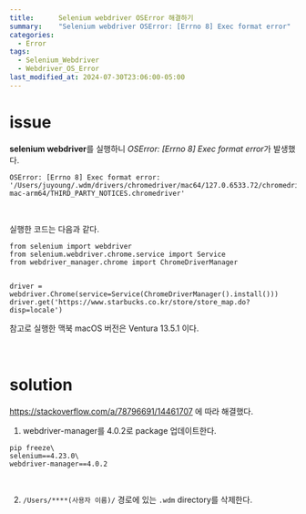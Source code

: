 ```yaml
---
title:      Selenium webdriver OSError 해결하기
summary:    "Selenium webdriver OSError: [Errno 8] Exec format error"
categories: 
  - Error
tags:
  - Selenium_Webdriver
  - Webdriver_OS_Error
last_modified_at: 2024-07-30T23:06:00-05:00
---
```


# issue
**selenium webdriver**를 실행하니 *OSError: [Errno 8] Exec format error*가 발생했다.
```
OSError: [Errno 8] Exec format error: '/Users/juyoung/.wdm/drivers/chromedriver/mac64/127.0.6533.72/chromedriver-mac-arm64/THIRD_PARTY_NOTICES.chromedriver'
```
<br />

실행한 코드는 다음과 같다.
```
from selenium import webdriver
from selenium.webdriver.chrome.service import Service
from webdriver_manager.chrome import ChromeDriverManager


driver = webdriver.Chrome(service=Service(ChromeDriverManager().install()))
driver.get('https://www.starbucks.co.kr/store/store_map.do?disp=locale')
```
참고로 실행한 맥북 macOS 버전은 Ventura 13.5.1 이다.
<br />
<br />
<br />
# solution
https://stackoverflow.com/a/78796691/14461707 에 따라 해결했다.
<br />

1. webdriver-manager를 4.0.2로 package 업데이트한다.
```
pip freeze\
selenium==4.23.0\
webdriver-manager==4.0.2
```
<br />

2. `/Users/****(사용자 이름)/` 경로에 있는 `.wdm` directory를 삭제한다.
